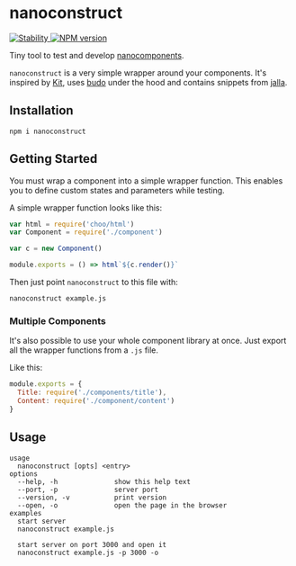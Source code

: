 # nanoconstruct
<a href="https://nodejs.org/api/documentation.html#documentation_stability_index">
  <img src="https://img.shields.io/badge/stability-experimental-orange.svg?style=flat-square" alt="Stability"/>
</a>
<a href="https://www.npmjs.com/package/nanoconstruct">
  <img src="https://img.shields.io/npm/v/nanoconstruct.svg?style=flat-square" alt="NPM version"/>
</a>

Tiny tool to test and develop [nanocomponents](https://github.com/choojs/nanocomponent).

`nanoconstruct` is a very simple wrapper around your components. It's inspired by [Kit](https://github.com/c8r/kit), uses [budo](https://github.com/mattdesl/budo) under the hood and contains snippets from [jalla](https://github.com/jallajs/jalla).

## Installation
```
npm i nanoconstruct
```

## Getting Started
You must wrap a component into a simple wrapper function. This enables you to define custom states and parameters while testing.

A simple wrapper function looks like this:
```javascript
var html = require('choo/html')
var Component = require('./component')

var c = new Component()

module.exports = () => html`${c.render()}`
```
Then just point `nanoconstruct` to this file with:
```
nanoconstruct example.js
```

### Multiple Components
It's also possible to use your whole component library at once. Just export all the wrapper functions from a `.js` file.

Like this:
```javascript
module.exports = {
  Title: require('./components/title'),
  Content: require('./component/content')
}
```

## Usage
```
usage
  nanoconstruct [opts] <entry>
options
  --help, -h              show this help text
  --port, -p              server port
  --version, -v           print version
  --open, -o              open the page in the browser
examples
  start server
  nanoconstruct example.js

  start server on port 3000 and open it
  nanoconstruct example.js -p 3000 -o
```
